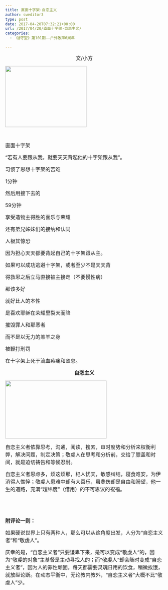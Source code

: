 ```yaml
---
title: 直面十字架·自恋主义
author: sweditor3
type: post
date: 2017-04-20T07:32:21+00:00
url: /2017/04/20/直面十字架·自恋主义/
categories:
  - 《@守望》第101期——户外敬拜6周年

---
```

<p style="text-align: center;">
  <span style="font-size: 12pt;">文/小方</span>
</p>

<span style="font-size: 12pt;"><img class="aligncenter size-full wp-image-15157" src="http://t5.shwchurch.org/wp-content/uploads/2017/04/images.jpg" alt="" width="259" height="194" /></span>

&nbsp;

<span style="font-size: 12pt;">直面十字架</span>

<span style="font-size: 12pt;">“若有人要跟从我，就要天天背起他的十字架跟从我”。</span>

<span style="font-size: 12pt;">习惯了思想十字架的苦难</span>

<span style="font-size: 12pt;">1分钟</span>

<span style="font-size: 12pt;">然后用接下去的</span>

<span style="font-size: 12pt;">59分钟</span>

<span style="font-size: 12pt;">享受造物主得胜的喜乐与荣耀</span>

<span style="font-size: 12pt;">还有弟兄姊妹们的接纳和认同</span>

<span style="font-size: 12pt;">人极其惊恐</span>

<span style="font-size: 12pt;">因为担心天天都要背起自己的十字架跟从主。</span>

<span style="font-size: 12pt;">如果可以成功逃避十字架，或者至少不是天天背</span>

<span style="font-size: 12pt;">得救恩之后立马直接被主接走（不要慢性病）</span>

<span style="font-size: 12pt;">那该多好</span>

<span style="font-size: 12pt;">就好比人的本性</span>

<span style="font-size: 12pt;">是喜欢耶稣在荣耀里裂天而降</span>

<span style="font-size: 12pt;">摧毁罪人和那恶者</span>

<span style="font-size: 12pt;">而不是以无力的羔羊之身</span>

<span style="font-size: 12pt;">被鞭打刑罚</span>

<span style="font-size: 12pt;">在十字架上死于流血疼痛和窒息。</span>

<p style="text-align: center;">
  <strong><span style="font-size: 12pt;">自恋主义</span></strong>
</p>

<img class="aligncenter wp-image-15158" src="http://t5.shwchurch.org/wp-content/uploads/2017/04/自恋.jpg" alt="" width="323" height="184" />

<span style="font-size: 12pt;">自恋主义者依靠思考，沟通，阅读，搜索，审时度势和分析来权衡利弊，解决问题，制定决策；敬虔人在思考和分析前，交给了膝盖和时间，就是迫切祷告和等候忍耐。</span>

<span style="font-size: 12pt;">自恋主义者思虑多，烦这烦那，杞人忧天，敏感纠结，寝食难安，为伊消得人憔悴；敬虔人患难中却有大喜乐，虽悲伤却是自由和盼望，他一生的道路，充满“超纬度”（借用）的不可思议的祝福。</span>

&nbsp;

&nbsp;

<span style="font-size: 12pt;"><strong>附评论一则：</strong></span>

<span style="font-size: 12pt;">如果硬说世界上只有两种人，那么可以从这角度出发，人分为“自恋主义者”和“敬虔人”。</span>

<span style="font-size: 12pt;">庆幸的是，“自恋主义者”只要谦卑下来，是可以变成“敬虔人”的，因为“敬虔的对象”主基督是主动寻找人的；而“敬虔人”却会随时变成“自恋主义者”，因为人的罪性顽固，每天都需要灵魂日用的饮食，稍微挨饿，就放纵论断。在动态平衡中，无论教内教外，“自恋主义者”大概不比“敬虔人”少。</span>
